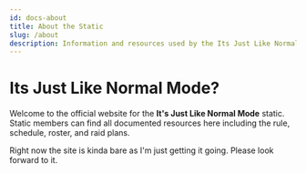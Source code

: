 ```yaml
---
id: docs-about
title: About the Static
slug: /about
description: Information and resources used by the Its Just Like Normal Mode static
---
```


# Its Just Like Normal Mode?
Welcome to the official website for the **It's Just Like Normal Mode** static.  Static members can find all documented resources here including the rule, schedule, roster, and raid plans.

Right now the site is kinda bare as I'm just getting it going. Please look forward to it.